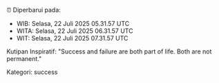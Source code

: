 ⏰ Diperbarui pada:
- WIB: Selasa, 22 Juli 2025 05.31.57 UTC
- WITA: Selasa, 22 Juli 2025 06.31.57 UTC
- WIT: Selasa, 22 Juli 2025 07.31.57 UTC

Kutipan Inspiratif:
"Success and failure are both part of life. Both are not permanent."


Kategori: success

